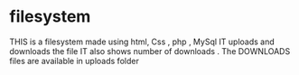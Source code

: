# filesystem
THIS is a filesystem made using  html, Css , php , MySql
IT uploads and downloads the file 
IT also shows number of downloads .
The DOWNLOADS files are available in uploads folder
